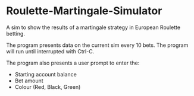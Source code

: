 # Roulette-Martingale-Simulator
A sim to show the results of a martingale strategy in European Roulette betting. 

The program presents data on the current sim every 10 bets. The program will run until interrupted with Ctrl-C.

The program also presents a user prompt to enter the:
- Starting account balance
- Bet amount
- Colour (Red, Black, Green)
